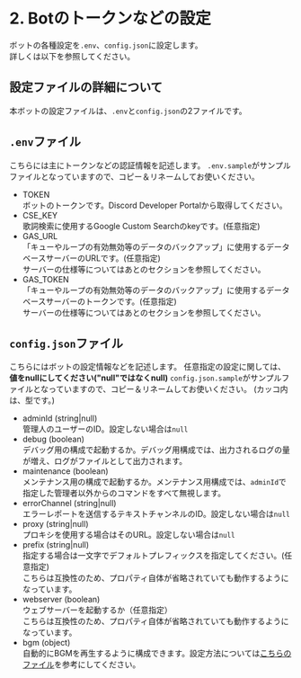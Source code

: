 # 2. Botのトークンなどの設定  
ボットの各種設定を`.env`、`config.json`に設定します。  
詳しくは以下を参照してください。

## 設定ファイルの詳細について
本ボットの設定ファイルは、`.env`と`config.json`の2ファイルです。

## `.env`ファイル
こちらには主にトークンなどの認証情報を記述します。
`.env.sample`がサンプルファイルとなっていますので、コピー＆リネームしてお使いください。
- TOKEN  
  ボットのトークンです。Discord Developer Portalから取得してください。
- CSE_KEY  
  歌詞検索に使用するGoogle Custom Searchのkeyです。(任意指定)
- GAS_URL  
  「キューやループの有効無効等のデータのバックアップ」に使用するデータベースサーバーのURLです。(任意指定)  
  サーバーの仕様等についてはあとのセクションを参照してください。
- GAS_TOKEN  
  「キューやループの有効無効等のデータのバックアップ」に使用するデータベースサーバーのトークンです。(任意指定)  
  サーバーの仕様等についてはあとのセクションを参照してください。

## `config.json`ファイル
こちらにはボットの設定情報などを記述します。
任意指定の設定に関しては、**値をnullにしてください("null"ではなくnull)**
`config.json.sample`がサンプルファイルとなっていますので、コピー＆リネームしてお使いください。
(カッコ内は、型です。)
- adminId (string|null)  
  管理人のユーザーのID。設定しない場合は`null`
- debug (boolean)  
  デバッグ用の構成で起動するか。デバッグ用構成では、出力されるログの量が増え、ログがファイルとして出力されます。
- maintenance (boolean)  
  メンテナンス用の構成で起動するか。メンテナンス用構成では、`adminId`で指定した管理者以外からのコマンドをすべて無視します。
- errorChannel (string|null)  
  エラーレポートを送信するテキストチャンネルのID。設定しない場合は`null`
- proxy (string|null)  
  プロキシを使用する場合はそのURL。設定しない場合は`null`
- prefix (string|null)  
  指定する場合は一文字でデフォルトプレフィックスを指定してください。(任意指定)  
  こちらは互換性のため、プロパティ自体が省略されていても動作するようになっています。
- webserver (boolean)  
  ウェブサーバーを起動するか（任意指定）  
  こちらは互換性のため、プロパティ自体が省略されていても動作するようになっています。
- bgm (object)  
  自動的にBGMを再生するように構成できます。設定方法については[こちらのファイル](https://github.com/mtripg6666tdr/Discord-SimpleMusicBot/blob/master/util/config-with-bgm.json)を参考にしてください。

